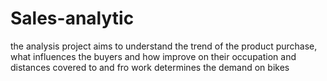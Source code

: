 # Sales-analytic
the analysis project aims to understand the trend of the product purchase, what influences the buyers and how improve on their occupation and distances covered to and fro work determines the demand on bikes
